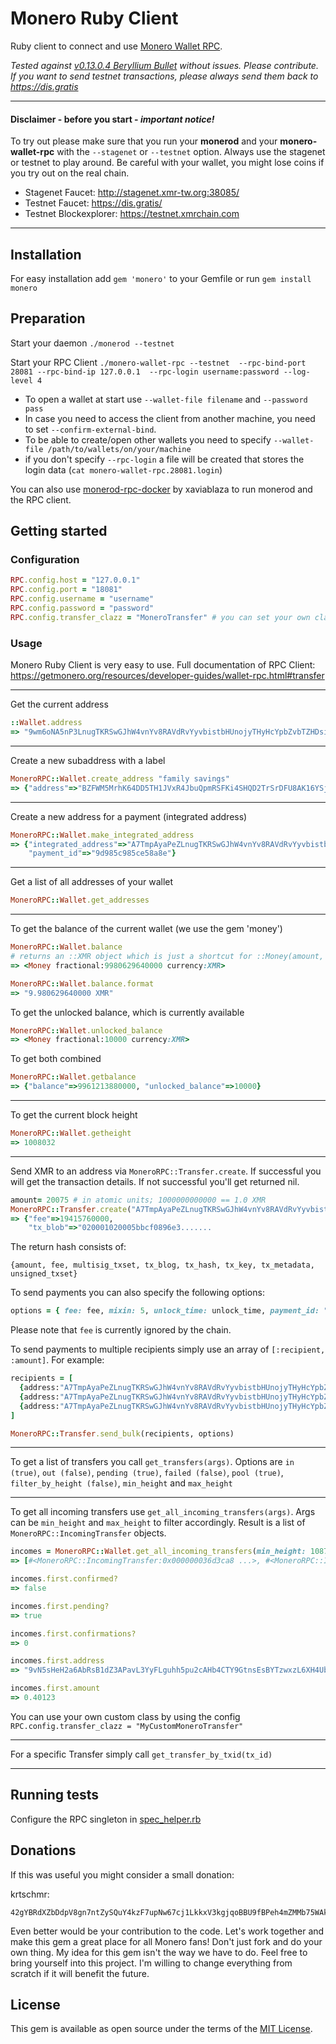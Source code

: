 # Monero Ruby Client

Ruby client to connect and use [Monero Wallet RPC](https://getmonero.org/resources/developer-guides/wallet-rpc.html).

*Tested against [v0.13.0.4 Beryllium Bullet](https://github.com/monero-project/monero/releases/tag/v0.13.0.4) without issues. Please contribute. If you want to send testnet transactions, please always send them back to https://dis.gratis*

---
#### Disclaimer - before you start - *important notice!*
To try out please make sure that you run your **monerod** and your **monero-wallet-rpc** with the `--stagenet` or `--testnet` option. Always use the stagenet or testnet to play around. Be careful with your wallet, you might lose coins if you try out on the real chain.

- Stagenet Faucet: http://stagenet.xmr-tw.org:38085/
- Testnet Faucet: https://dis.gratis/
- Testnet Blockexplorer: https://testnet.xmrchain.com
---

## Installation
For easy installation add `gem 'monero'` to your Gemfile or run `gem install monero`

## Preparation
Start your daemon `./monerod --testnet`

Start your RPC Client `./monero-wallet-rpc --testnet  --rpc-bind-port 28081 --rpc-bind-ip 127.0.0.1  --rpc-login username:password --log-level 4`

- To open a wallet at start use `--wallet-file filename` and `--password pass`
- In case you need to access the client from another machine, you need to set `--confirm-external-bind`.
- To be able to create/open other wallets you need to specify `--wallet-file /path/to/wallets/on/your/machine`
- if you don't specify `--rpc-login` a file will be created that stores the login data (`cat monero-wallet-rpc.28081.login`)

You can also use
[monerod-rpc-docker](https://github.com/xaviablaza/monerod-rpc-docker) by
xaviablaza to run monerod and the RPC client.

## Getting started

### Configuration
```ruby
RPC.config.host = "127.0.0.1"
RPC.config.port = "18081"
RPC.config.username = "username"
RPC.config.password = "password"
RPC.config.transfer_clazz = "MoneroTransfer" # you can set your own class to get incoming transfers as a model rather then a json
```

### Usage

Monero Ruby Client is very easy to use. Full documentation of RPC Client: https://getmonero.org/resources/developer-guides/wallet-rpc.html#transfer

---
Get the current address
```ruby
::Wallet.address
=> "9wm6oNA5nP3LnugTKRSwGJhW4vnYv8RAVdRvYyvbistbHUnojyTHyHcYpbZvbTZHDsi4rF1EK5TiYgnCN6FWM9HjTDpKXAE"
```

---
Create a new subaddress with a label
```ruby
MoneroRPC::Wallet.create_address "family savings"
=> {"address"=>"BZFWM5MrhK64DD5TH1JVxR4JbuQpmRSFKi4SHQD2TrSrDFU8AK16YSjN7K8WSfjAfnZeJeskBtkgr73LbPZc4vMbQr3YvHj", "address_index"=>1}
```

---
Create a new address for a payment (integrated address)
```ruby
MoneroRPC::Wallet.make_integrated_address
=> {"integrated_address"=>"A7TmpAyaPeZLnugTKRSwGJhW4vnYv8RAVdRvYyvbistbHUnojyTHyHcYpbZvbTZHDsi4rF1EK5TiYgnCN6FWM9HjfufSYUchQ8hH2R272H",
    "payment_id"=>"9d985c985ce58a8e"}
```

---
Get a list of all addresses of your wallet
```ruby
MoneroRPC::Wallet.get_addresses
```

---
To get the balance of the current wallet (we use the gem 'money')
```ruby
MoneroRPC::Wallet.balance
# returns an ::XMR object which is just a shortcut for ::Money(amount, :xmr)
=> <Money fractional:9980629640000 currency:XMR>

MoneroRPC::Wallet.balance.format
=> "9.980629640000 XMR"
```

To get the unlocked balance, which is currently available
```ruby
MoneroRPC::Wallet.unlocked_balance
=> <Money fractional:10000 currency:XMR>
```

To get both combined
```ruby
MoneroRPC::Wallet.getbalance
=> {"balance"=>9961213880000, "unlocked_balance"=>10000}
```

---
To get the current block height
```ruby
MoneroRPC::Wallet.getheight
=> 1008032
```

---
Send XMR to an address via `MoneroRPC::Transfer.create`. If successful you will get the transaction details. If not successful you'll get returned nil.

```ruby
amount= 20075 # in atomic units; 1000000000000 == 1.0 XMR
MoneroRPC::Transfer.create("A7TmpAyaPeZLnugTKRSwGJhW4vnYv8RAVdRvYyvbistbHUnojyTHyHcYpbZvbTZHDsi4rF1EK5TiYgnCN6FWM9HjfwGRvbCHYCZAaKSzDx", amount)
=> {"fee"=>19415760000,
    "tx_blob"=>"020001020005bbcf0896e3.......
```

The return hash consists of:
```
{amount, fee, multisig_txset, tx_blog, tx_hash, tx_key, tx_metadata,
unsigned_txset}
```

To send payments you can also specify the following options:

```ruby
options = { fee: fee, mixin: 5, unlock_time: unlock_time, payment_id: "c7e7146b3335aa54", get_tx_key: true, priority: 0, do_not_relay: false, get_tx_hex: true}
```

Please note that `fee` is currently ignored by the chain.

To send payments to multiple recipients simply use an array of `[:recipient, :amount]`. For example:

```ruby
recipients = [
  {address:"A7TmpAyaPeZLnugTKRSwGJhW4vnYv8RAVdRvYyvbistbHUnojyTHyHcYpbZvbTZHDsi4rF1EK5TiYgnCN6FWM9HjfwGRvbCHYCZAaKSzDx" amount: 1599999},
  {address:"A7TmpAyaPeZLnugTKRSwGJhW4vnYv8RAVdRvYyvbistbHUnojyTHyHcYpbZvbTZHDsi4rF1EK5TiYgnCN6FWM9Hjftr1RgJ6RM4BMMPLUc" amount: 130000},
  {address:"A7TmpAyaPeZLnugTKRSwGJhW4vnYv8RAVdRvYyvbistbHUnojyTHyHcYpbZvbTZHDsi4rF1EK5TiYgnCN6FWM9HjfrgPgAEasYGSVhUdwe" amount: 442130000}
]

MoneroRPC::Transfer.send_bulk(recipients, options)
```

---
To get a list of transfers you call `get_transfers(args)`. Options are `in (true)`, `out (false)`, `pending (true)`, `failed (false)`, `pool (true)`, `filter_by_height (false)`, `min_height` and `max_height`

---
To get all incoming transfers use `get_all_incoming_transfers(args)`. Args can be `min_height` and `max_height` to filter accordingly. Result is a list of `MoneroRPC::IncomingTransfer` objects.

```ruby
incomes = MoneroRPC::Wallet.get_all_incoming_transfers(min_height: 1087400)
=> [#<MoneroRPC::IncomingTransfer:0x000000036d3ca8 ...>, #<MoneroRPC::IncomingTransfer:0x000000036d38c0 ...>, #<MoneroRPC::IncomingTransfer:0x000000036d3258 ...>, #<MoneroRPC::IncomingTransfer:0x000000036d2c90 ...> ....

incomes.first.confirmed?
=> false

incomes.first.pending?
=> true

incomes.first.confirmations?
=> 0

incomes.first.address
=> "9vN5sHeH2a6AbRsB1dZ3APavL3YyFLguhh5pu2cAHb4CTY9GtnsEsBYTzwxzL6XH4Uby2Svju8sYvZN7mDMcd6MTKDvBgVR"

incomes.first.amount
=> 0.40123
```

You can use your own custom class by using the config `RPC.config.transfer_clazz = "MyCustomMoneroTransfer"`

---
For a specific Transfer simply call `get_transfer_by_txid(tx_id)`

---
## Running tests

Configure the RPC singleton in
[spec_helper.rb](https://github.com/krtschmr/monero/blob/master/spec/spec_helper.rb)

## Donations
If this was useful you might consider a small donation:

krtschmr:
```
42gYBRdXZbDdpV8gn7ntZySQuY4kzF7upNw67cj1LkkxV3kgjqoBBU9fBPeh4mZMMb75WAkNisvKdehdiE3g7Awx3JSdd5Y
```

Even better would be your contribution to the code. Let's work together and make this gem a great place for all Monero fans! Don't just fork and do your own thing. My idea for this gem isn't the way we have to do. Feel free to bring yourself into this project. I'm willing to change everything from scratch if it will benefit the future.

## License
This gem is available as open source under the terms of the [MIT
License](https://opensource.org/licenses/MIT).
